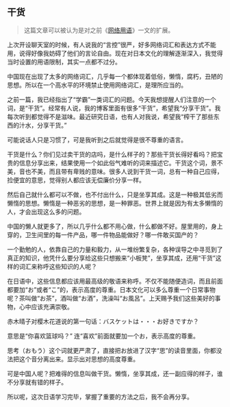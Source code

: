 <div class="inner">
<h2>干货</h2>
<blockquote>
<p>这篇文章可以被认为是对之前《<a href="http://www.yinwang.org/blog-cn/2017/11/05/words">网络用语</a>》一文的扩展。</p>
</blockquote>
<p>上次开设聊天室的时候，有人说我的“言控”很严，好多网络词汇和表达方式不能用，说得好像我妨碍了他们的言论自由。现在对日本文化的理解逐渐深入，我觉得当时设置的用语限制，其实一点都不过分。</p>
<p>中国现在出现了太多的网络词汇，几乎每一个都体现着低俗，懒惰，腐朽，丑陋的思想。所以在一个高水平的环境禁止使用网络词汇，是理所应当的。</p>
<p>之前一篇，我已经指出了“学霸”一类词汇的问题。今天我想提醒人们注意的一个词，是“干货”。经常有人说，我的博客里面有很多“干货”，希望我“分享干货”。我每次听到都觉得不是滋味。最近研究日语，也有人对我说，希望我“榨干了那些东西的汁水，分享干货。”</p>
<p>可能说话人只是习惯了，可是我听到之后就觉得是很不尊重的语言。</p>
<p>干货是什么？你们见过卖干货的店吗，是什么样子的？那些干货长得好看吗？把宝贵的信息分享出来，结果使用一个如此俗气难听的词来描述它。干货这个词，景不美，音也不美，而且带有卑贱的意味。很多人说到干货一词，总有一种自己应得，捡便宜的意思，觉得别人都应该无偿廉价分享一样。</p>
<p>然后自己就什么都可以不做，也不付出什么，只是坐享其成。这是一种极其低劣而懒惰的思想。懒惰是一种恶劣的思想，是一种罪恶。世界上就是因为有太多懒惰的人，才会出现这么多的问题。</p>
<p>中国的懒人就更多了，所以几乎什么都不用心做，什么都做不好。屋里用的，身上穿的，卫生间里的每一件产品，哪一件物品能做好？哪一件敢买国产的？</p>
<p>一个勤勉的人，依靠自己的力量和毅力，从一堆纷繁复杂，各种误导之中寻觅到了真正的知识，他凭什么要分享给这些只想搬来“小板凳”，坐享其成，还用“干货”这样的词汇来称呼这些知识的人呢？</p>
<p>在日语中，这些信息都应该用最高级的敬语来称呼。不仅不能随便造词，而且前面都要加“お”或者“こ”的，表示高度的尊重。日本文化可以多么尊重一个日常事物呢？茶叫做“お茶”，酒叫做“お酒”，洗澡叫“お風呂”。上天赐予我们这些美好的事物，心中应该充满崇敬。</p>
<p>赤木晴子对樱木花道说的第一句话：バスケットは・・・お好きですか？</p>
<p>意思是“你喜欢篮球吗？” 连“喜欢”前面就要加一个お，表示高度的尊重。</p>
<p>思考（おもう）这个词就更严肃了，直接把お放进了汉字“思”的读音里面，你都没法把这个音分离出来。显示出对思想的高度尊重。</p>
<p>可是中国人呢？把难得的信息叫做干货。懒惰，坐享其成，还一副应得的样子，谁不分享就有错的样子。</p>
<p>所以呢，这次日语学习完毕，掌握了重要的方法之后，我不会再分享。</p>
</div>
<!--
<div class="ad-banner" style="margin-top: 5px">
<script async src="//pagead2.googlesyndication.com/pagead/js/adsbygoogle.js"></script>
<ins class="adsbygoogle"
                    style="display:inline-block;width:100%;height:90px"
                    data-ad-client="ca-pub-1331524016319584"
                    data-ad-slot="6657867155"></ins>
<script>(adsbygoogle = window.adsbygoogle || []).push({});</script>
</div>
<script data-ad-client="ca-pub-1331524016319584" async
            src="https://pagead2.googlesyndication.com/pagead/js/adsbygoogle.js">
</script>
        -->
    